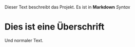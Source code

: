Dieser Text beschreibt das Projekt.
Es ist in **Markdown** *Syntax*
# Dies ist eine Überschrift
Und normaler Text.
